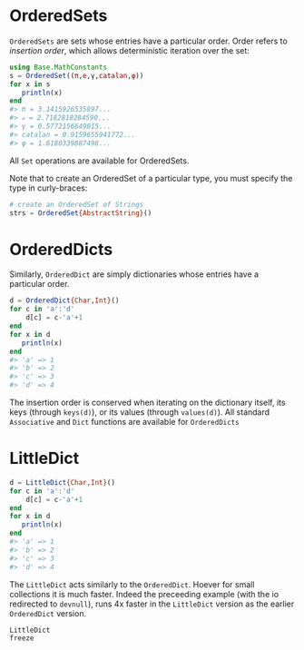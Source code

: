 # OrderedSets

`OrderedSets` are sets whose entries have a particular order. 
Order refers to *insertion order*, which allows deterministic 
iteration over the set:

```julia
using Base.MathConstants
s = OrderedSet((π,e,γ,catalan,φ))
for x in s
   println(x)
end
#> π = 3.1415926535897...
#> ℯ = 2.7182818284590...
#> γ = 0.5772156649015...
#> catalan = 0.9159655941772...
#> φ = 1.6180339887498...
```
All `Set` operations are available for OrderedSets.

Note that to create an OrderedSet of a particular type, you must 
specify the type in curly-braces:

```julia
# create an OrderedSet of Strings
strs = OrderedSet{AbstractString}()
```
# OrderedDicts 
Similarly, `OrderedDict` are simply dictionaries whose entries have a particular
order. 
```julia
d = OrderedDict{Char,Int}()	
for c in 'a':'d'
    d[c] = c-'a'+1
end
for x in d
   println(x)
end
#> 'a' => 1
#> 'b' => 2
#> 'c' => 3
#> 'd' => 4
``` 
The insertion order is conserved when iterating on the dictionary itself,
its keys (through `keys(d)`), or its values (through `values(d)`).
All standard `Associative` and `Dict` functions are available for `OrderedDicts`

# LittleDict
```julia
d = LittleDict{Char,Int}()	
for c in 'a':'d'
    d[c] = c-'a'+1
end
for x in d
   println(x)
end
#> 'a' => 1
#> 'b' => 2
#> 'c' => 3
#> 'd' => 4
``` 
The `LittleDict` acts similarly to the `OrderedDict`.
Hoever for small collections it is much faster.
Indeed the preceeding example (with the io redirected to `devnull`), runs 4x faster in the `LittleDict` version as the earlier `OrderedDict` version.

```@docs
LittleDict
freeze
```
